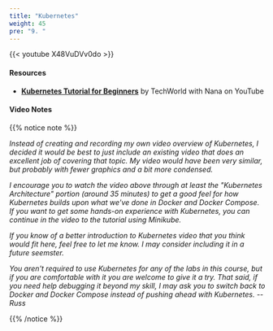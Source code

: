```yaml
---
title: "Kubernetes"
weight: 45
pre: "9. "
---
```


{{< youtube X48VuDVv0do >}}

#### Resources

* **[Kubernetes Tutorial for Beginners](X48VuDVv0do)** by TechWorld with Nana on YouTube

#### Video Notes

{{% notice note %}}

_Instead of creating and recording my own video overview of Kubernetes, I decided it would be best to just include an existing video that does an excellent job of covering that topic. My video would have been very similar, but probably with fewer graphics and a bit more condensed._

_I encourage you to watch the video above through at least the "Kubernetes Architecture" portion (around 35 minutes) to get a good feel for how Kubernetes builds upon what we've done in Docker and Docker Compose. If you want to get some hands-on experience with Kubernetes, you can continue in the video to the tutorial using Minikube._

_If you know of a better introduction to Kubernetes video that you think would fit here, feel free to let me know. I may consider including it in a future seemster._

_You aren't required to use Kubernetes for any of the labs in this course, but if you are comfortable with it you are welcome to give it a try. That said, if you need help debugging it beyond my skill, I may ask you to switch back to Docker and Docker Compose instead of pushing ahead with Kubernetes. --Russ_

{{% /notice %}}